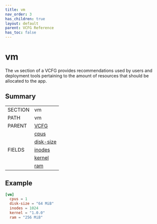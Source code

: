 ```yaml
---
title: vm
nav_order: 3
has_children: true
layout: default
parent: VCFG Reference
has_toc: false
---
```


# vm

The `vm` section of a VCFG provides recommendations used by users and deployment tools pertaining to the amount of resources that should be allocated to the app.

## Summary

<table class="table summary">
  <tr>
    <td class="key-column">SECTION</td>
    <td>vm</td>
  </tr>
  <tr>
    <td>PATH</td>
    <td>vm</td>
  </tr>
  <tr>
    <td>PARENT</td>
    <td><a href="../">VCFG</a></td>
  </tr>
  <tr>
    <td rowspan="0">FIELDS</td>
    <td><a href="cpus">cpus</a></td>
  </tr>
  <tr>
    <td><a href="disk-size">disk-size</a></td>
  </tr>
  <tr>
    <td><a href="inodes">inodes</a></td>
  </tr>
  <tr>
    <td><a href="kernel">kernel</a></td>
  </tr>
  <tr>
    <td><a href="ram">ram</a></td>
  </tr>
</table>

## Example

```toml
[vm]
  cpus = 1
  disk-size = "64 MiB"
  inodes = 1024
  kernel = "1.0.0"
  ram = "256 MiB"
```